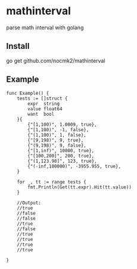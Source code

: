
# mathinterval

parse math interval with golang

## Install
go get github.com/nocmk2/mathinterval

## Example
``` golang
func Example() {
	tests := []struct {
		expr  string
		value float64
		want  bool
	}{
		{"[1,100)", 1.0009, true},
		{"[1,100)", -1, false},
		{"(1,100)", 1, false},
		{"[9,198)", 9, true},
		{"(9,198)", 9, false},
		{"[1,inf)", 10000, true},
		{"[100,200]", 200, true},
		{"(1,123.98]", 123, true},
		{"(-inf,100000)", -3955.955, true},
	}

	for _, tt := range tests {
		fmt.Println(Get(tt.expr).Hit(tt.value))
	}

	//Output:
	//true
	//false
	//false
	//true
	//false
	//true
	//true
	//true
	//true

}
```